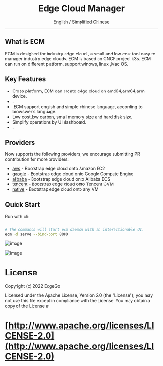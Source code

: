 
<div align="center">
  <h1>Edge Cloud Manager</h1>
  <span>English / </span> <a href="https://github.com/edgego/">Simplified Chinese</a>
</div>

<hr />

## What is ECM
 ECM is desighed for industry edge cloud , a small and low cost tool easy to  manager industry edge clouds. ECM is  based on CNCF project k3s. ECM can run on different platform, support winows, linux ,Mac OS.

## Key Features

- Cross platform, ECM can create edge cloud on amd64,arm64,arm device. 
- .
- .ECM support english and simple chinese language, according to browswer's language.
- Low cost,low carbon, small memory size and hard disk size.
- Simplify operations by UI dashboard.
- .

## Providers

Now supports the following providers, we encourage submitting PR contribution for more providers:

- [aws](docs/i18n/en_us/aws/README.md) - Bootstrap edge cloud onto Amazon EC2
- [google](docs/i18n/en_us/google/README.md) - Bootstrap edge cloud onto Google Compute Engine
- [alibaba](docs/i18n/en_us/alibaba/README.md) - Bootstrap edge cloud onto Alibaba ECS
- [tencent](docs/i18n/en_us/tencent/README.md) - Bootstrap edge cloud onto Tencent CVM
- [native](docs/i18n/en_us/native/README.md) - Bootstrap edge cloud onto any VM

## Quick Start

 Run with cli:

```bash

# The commands will start ecm daemon with an interactionable UI.
ecm -d serve --bind-port 8080
```
![image](https://user-images.githubusercontent.com/80612608/174299658-a645f7a2-6e6a-429e-bd88-56febf1256c4.png)

![image](https://user-images.githubusercontent.com/80612608/174299845-08435f58-b8be-41b7-bb02-49fb9d7639a2.png)



# License

Copyright (c) 2022 EdgeGo

Licensed under the Apache License, Version 2.0 (the "License");
you may not use this file except in compliance with the License.
You may obtain a copy of the License at

[http://www.apache.org/licenses/LICENSE-2.0](http://www.apache.org/licenses/LICENSE-2.0)
=======
